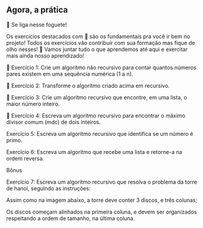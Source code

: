 ## Agora, a prática

🚀 Se liga nesse foguete!

Os exercícios destacados com 🚀 são os fundamentais pra você ir bem no projeto! Todos os exercícios vão contribuir com sua formação mas fique de olho nesses! 👀
Vamos juntar tudo o que aprendemos até aqui e exercitar mais ainda nosso aprendizado!

🚀 Exercício 1: Crie um algoritmo não recursivo para contar quantos números pares existem em uma sequência numérica (1 a n).

🚀 Exercício 2: Transforme o algoritmo criado acima em recursivo.

🚀 Exercício 3: Crie um algoritmo recursivo que encontre, em uma lista, o maior número inteiro.

🚀 Exercício 4: Escreva um algoritmo recursivo para encontrar o máximo divisor comum (mdc) de dois inteiros.

Exercício 5: Escreva um algoritmo recursivo que identifica se um número é primo.

Exercício 6: Escreva um algoritmo que recebe uma lista e retorne-a na ordem reversa.

Bônus

Exercício 7: Escreva um algoritmo recursivo que resolva o problema da torre de hanoi, seguindo as instruções:

Assim como na imagem abaixo, a torre deve conter 3 discos, e três colunas;

Os discos começam alinhados na primeira coluna, e devem ser organizados respeitando a ordem de tamanho, na última coluna.
